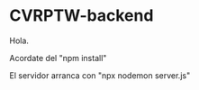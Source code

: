 # CVRPTW-backend

Hola.

Acordate del "npm install"

El servidor arranca con "npx nodemon server.js"